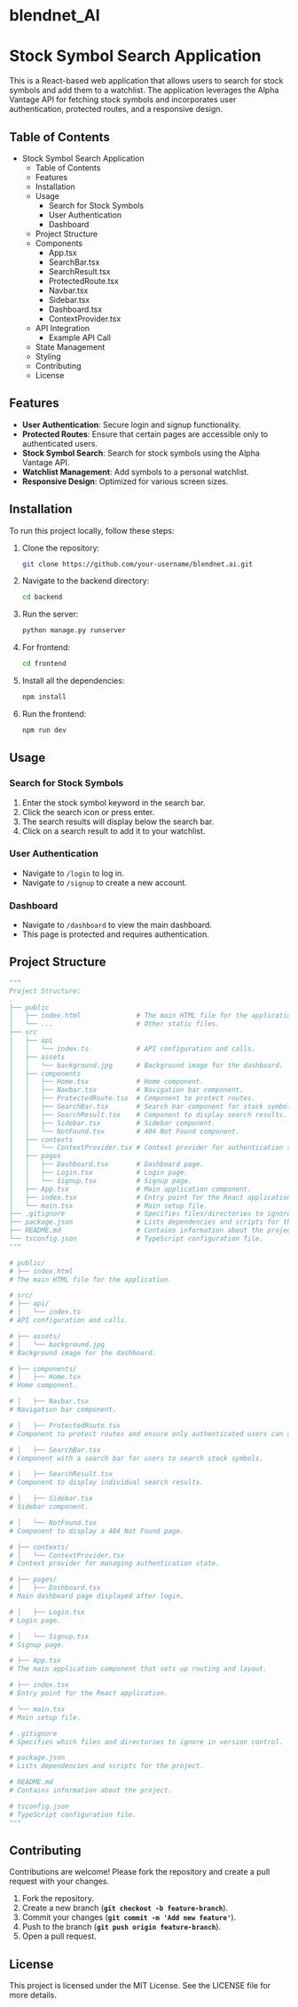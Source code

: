 # blendnet_AI

# Stock Symbol Search Application

This is a React-based web application that allows users to search for stock symbols and add them to a watchlist. The application leverages the Alpha Vantage API for fetching stock symbols and incorporates user authentication, protected routes, and a responsive design.

## Table of Contents

- Stock Symbol Search Application
  - Table of Contents
  - Features
  - Installation
  - Usage
    - Search for Stock Symbols
    - User Authentication
    - Dashboard
  - Project Structure
  - Components
    - App.tsx
    - SearchBar.tsx
    - SearchResult.tsx
    - ProtectedRoute.tsx
    - Navbar.tsx
    - Sidebar.tsx
    - Dashboard.tsx
    - ContextProvider.tsx
  - API Integration
    - Example API Call
  - State Management
  - Styling
  - Contributing
  - License

## Features

- **User Authentication**: Secure login and signup functionality.
- **Protected Routes**: Ensure that certain pages are accessible only to authenticated users.
- **Stock Symbol Search**: Search for stock symbols using the Alpha Vantage API.
- **Watchlist Management**: Add symbols to a personal watchlist.
- **Responsive Design**: Optimized for various screen sizes.

## Installation

To run this project locally, follow these steps:

1. Clone the repository:

   ```bash
   git clone https://github.com/your-username/blendnet.ai.git

   ```

2. Navigate to the backend directory:

   ```bash
   cd backend

   ```

3. Run the server:

   ```bash
   python manage.py runserver

   ```

4. For frontend:

   ```bash
   cd frontend

   ```

5. Install all the dependencies:

   ```bash
   npm install

   ```

6. Run the frontend:

   ```bash
   npm run dev

   ```

## Usage

### Search for Stock Symbols

1. Enter the stock symbol keyword in the search bar.
2. Click the search icon or press enter.
3. The search results will display below the search bar.
4. Click on a search result to add it to your watchlist.

### User Authentication

- Navigate to `/login` to log in.
- Navigate to `/signup` to create a new account.

### Dashboard

- Navigate to `/dashboard` to view the main dashboard.
- This page is protected and requires authentication.

## Project Structure

```python
"""
Project Structure:
.
├── public
│   ├── index.html              # The main HTML file for the application.
│   └── ...                     # Other static files.
├── src
│   ├── api
│   │   └── index.ts            # API configuration and calls.
│   ├── assets
│   │   └── background.jpg      # Background image for the dashboard.
│   ├── components
│   │   ├── Home.tsx            # Home component.
│   │   ├── Navbar.tsx          # Navigation bar component.
│   │   ├── ProtectedRoute.tsx  # Component to protect routes.
│   │   ├── SearchBar.tsx       # Search bar component for stock symbols.
│   │   ├── SearchResult.tsx    # Component to display search results.
│   │   ├── Sidebar.tsx         # Sidebar component.
│   │   └── NotFound.tsx        # 404 Not Found component.
│   ├── contexts
│   │   └── ContextProvider.tsx # Context provider for authentication state.
│   ├── pages
│   │   ├── Dashboard.tsx       # Dashboard page.
│   │   ├── Login.tsx           # Login page.
│   │   └── Signup.tsx          # Signup page.
│   ├── App.tsx                 # Main application component.
│   ├── index.tsx               # Entry point for the React application.
│   └── main.tsx                # Main setup file.
├── .gitignore                  # Specifies files/directories to ignore in version control.
├── package.json                # Lists dependencies and scripts for the project.
├── README.md                   # Contains information about the project.
└── tsconfig.json               # TypeScript configuration file.
"""

# public/
# ├── index.html
# The main HTML file for the application.

# src/
# ├── api/
# │   └── index.ts
# API configuration and calls.

# ├── assets/
# │   └── background.jpg
# Background image for the dashboard.

# ├── components/
# │   ├── Home.tsx
# Home component.

# │   ├── Navbar.tsx
# Navigation bar component.

# │   ├── ProtectedRoute.tsx
# Component to protect routes and ensure only authenticated users can access them.

# │   ├── SearchBar.tsx
# Component with a search bar for users to search stock symbols.

# │   ├── SearchResult.tsx
# Component to display individual search results.

# │   ├── Sidebar.tsx
# Sidebar component.

# │   └── NotFound.tsx
# Component to display a 404 Not Found page.

# ├── contexts/
# │   └── ContextProvider.tsx
# Context provider for managing authentication state.

# ├── pages/
# │   ├── Dashboard.tsx
# Main dashboard page displayed after login.

# │   ├── Login.tsx
# Login page.

# │   └── Signup.tsx
# Signup page.

# ├── App.tsx
# The main application component that sets up routing and layout.

# ├── index.tsx
# Entry point for the React application.

# └── main.tsx
# Main setup file.

# .gitignore
# Specifies which files and directories to ignore in version control.

# package.json
# Lists dependencies and scripts for the project.

# README.md
# Contains information about the project.

# tsconfig.json
# TypeScript configuration file.
"""

```

## **Contributing**

Contributions are welcome! Please fork the repository and create a pull request with your changes.

1. Fork the repository.
2. Create a new branch (**`git checkout -b feature-branch`**).
3. Commit your changes (**`git commit -m 'Add new feature'`**).
4. Push to the branch (**`git push origin feature-branch`**).
5. Open a pull request.

## **License**

This project is licensed under the MIT License. See the LICENSE file for more details.

